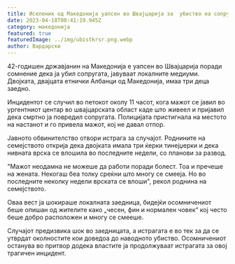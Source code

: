 ```yaml
---
title: Иселеник од Македонија уапсен во Швајцарија за  убиство на сопругата
date: 2023-04-18T00:41:19.945Z
category: македонија
featured: true
featuredImage: ../img/ubistkrsr.png.webp
author: Вардарски
---
```


42-годишен државјанин на Македонија е уапсен во Швајцарија поради сомнение дека ја убил сопругата, јавуваат локалните медиуми. Двојката, двајцата етнички Албанци од Македонија, имаа три деца заедно.

Инцидентот се случил во петокот околу 11 часот, кога мажот се јавил во ургентниот центар во швајцарската област каде што живеел и пријавил дека смртно ја повредил сопругата. Полицијата пристигнала на местото на настанот и го привела мажот, кој не давал отпор.

Јавното обвинителство отвори истрага за случајот. Роднините на семејството открија дека двојката имала три ќерки тинејџерки и дека нивната врска се влошила во последните недели, со планови за развод.

"Мажот неодамна не можеше да работи поради болест. Тоа и пречеше на жената. Некогаш беа толку среќни што многу се смееја. Но во последните неколку недели врската се влоши", рекол роднина на семејството.

Оваа вест ја шокираше локалната заедница, бидејќи осомничениот беше опишан од жителите како „чесен, фин и нормален човек“ кој често беше добро расположен и многу се смееше.

Случајот предизвика шок во заедницата, а истрагата е во тек за да се утврдат околностите кои доведоа до наводното убиство. Осомничениот останува во притвор додека властите ја продолжуваат истрагата за овој трагичен инцидент.
